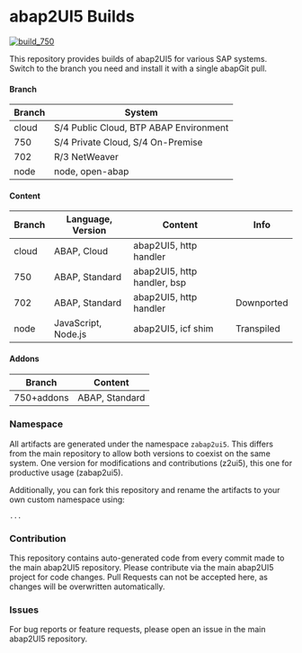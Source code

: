 # abap2UI5 Builds

[![build_750](https://github.com/abap2UI5/test/actions/workflows/build_750.yml/badge.svg)](https://github.com/abap2UI5/test/actions/workflows/build_750.yml)

This repository provides builds of abap2UI5 for various SAP systems. Switch to the branch you need and install it with a single abapGit pull.

#### Branch

| Branch    | System                | 
|-----------|----------------------------|
| cloud     | S/4 Public Cloud, BTP ABAP Environment |
| 750      | S/4 Private Cloud, S/4 On-Premise    |
| 702      | R/3 NetWeaver                   |
| node      | node, open-abap                  |

#### Content
| Branch    | Language, Version   | Content | Info                | 
|-----------|-------------------| ------------------| ------------------|
| cloud     | ABAP, Cloud | abap2UI5, http handler       | |
| 750      | ABAP, Standard  | abap2UI5, http handler, bsp  | |
| 702      | ABAP, Standard  | abap2UI5, http handler       | Downported |
| node      | JavaScript, Node.js | abap2UI5, icf shim     |  Transpiled |

#### Addons
| Branch    | Content   | 
|-----------|-------------------| 
| 750+addons      | ABAP, Standard  |

### Namespace
All artifacts are generated under the namespace `zabap2ui5`. This differs from the main repository to allow both versions to coexist on the same system. One version for modifications and contributions (z2ui5), this one for productive usage (zabap2ui5).

Additionally, you can fork this repository and rename the artifacts to your own custom namespace using:
```
...
```

### Contribution
This repository contains auto-generated code from every commit made to the main abap2UI5 repository. Please contribute via the main abap2UI5 project for code changes. Pull Requests can not be accepted here, as changes will be overwritten automatically.

### Issues
For bug reports or feature requests, please open an issue in the main abap2UI5 repository.
